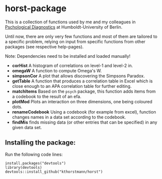 
<!-- README.md is generated from README.Rmd. Please edit that file -->
horst-package
=============

This is a collection of functions used by me and my colleagues in [Pschological Diagnostics](https://www.psychologie.hu-berlin.de/de/personal/91680294) at Humboldt-University of Berlin.

Until now, there are only very few functions and most of them are tailored to a specific problem, relying on input from specific functions from other packages (see respective help-pages).

Note: Dependencies need to be installed and loaded manually!

-   **corHist** A histogram of correlations on level-1 and level-2 in.
-   **omegaW** A function to compute Omega's W.
-   **simpsonCor** A plot that allows discovering the Simpsons Paradox.
-   **getTable** A function that produces a correlation table in Excel which is close enough to an APA correlation table for further editing.
-   **matchItems** Based on the `psych` package, this function adds items from a codebook to the result of an efa.
-   **plotMod** Plots an interaction on three dimensions, one being coloured dots.
-   **renameCodebook** Using a codebook (for example from excel), function changes names in a data set according to the codebook.
-   **findMis** finds missing data (or other entries that can be specified) in any given data set.

Installing the package:
-----------------------

Run the following code lines:

    install.packages("devtools")
    library(devtools)
    devtools::install_github("kthorstmann/horst")
